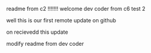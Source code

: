 readme from c2 !!!!!!!
welcome dev coder from c6 test 2 

well this is our first remote update on github

on recievedd this update 

modify readme from dev coder 